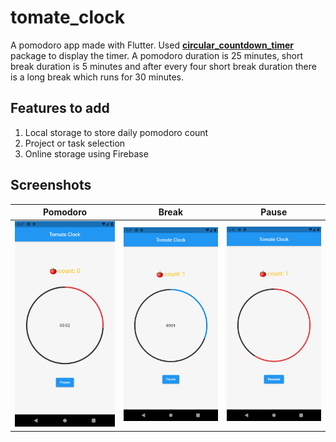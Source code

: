 # tomate_clock

A pomodoro app made with Flutter. Used [**circular_countdown_timer**](https://pub.dev/packages/circular_countdown_timer) package to display the timer. A pomodoro duration is 25 minutes, short break duration is 5 minutes and after every four short break duration there is a long break which runs for 30 minutes.

## Features to add
1. Local storage to store daily pomodoro count
2. Project or task selection 
3. Online storage using Firebase

## Screenshots

| Pomodoro  | Break | Pause |
| ------------- | ------------- | -------------|
| <img src="screenshots/Screenshot_1620308848.png" width="200"> | <img src="screenshots/Screenshot_1620308852.png" width="200">  | <img src="screenshots/Screenshot_1620308861.png" width="200">
